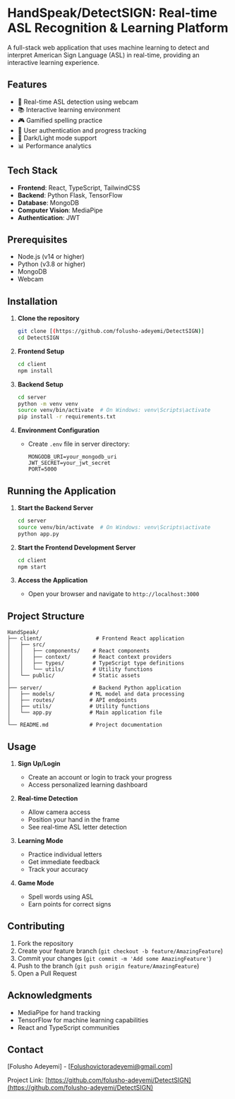 # HandSpeak/DetectSIGN: Real-time ASL Recognition & Learning Platform

A full-stack web application that uses machine learning to detect and interpret American Sign Language (ASL) in real-time, providing an interactive learning experience.

## Features

- 🎥 Real-time ASL detection using webcam
- 📚 Interactive learning environment
- 🎮 Gamified spelling practice
- 👤 User authentication and progress tracking
- 🌙 Dark/Light mode support
- 📊 Performance analytics

## Tech Stack

- **Frontend**: React, TypeScript, TailwindCSS
- **Backend**: Python Flask, TensorFlow
- **Database**: MongoDB
- **Computer Vision**: MediaPipe
- **Authentication**: JWT

## Prerequisites

- Node.js (v14 or higher)
- Python (v3.8 or higher)
- MongoDB
- Webcam

## Installation

1. **Clone the repository**
   ```bash
   git clone [(https://github.com/folusho-adeyemi/DetectSIGN)]
   cd DetectSIGN
   ```

2. **Frontend Setup**
   ```bash
   cd client
   npm install
   ```

3. **Backend Setup**
   ```bash
   cd server
   python -m venv venv
   source venv/bin/activate  # On Windows: venv\Scripts\activate
   pip install -r requirements.txt
   ```

4. **Environment Configuration**
   - Create `.env` file in server directory:
     ```
     MONGODB_URI=your_mongodb_uri
     JWT_SECRET=your_jwt_secret
     PORT=5000
     ```

## Running the Application

1. **Start the Backend Server**
   ```bash
   cd server
   source venv/bin/activate  # On Windows: venv\Scripts\activate
   python app.py
   ```

2. **Start the Frontend Development Server**
   ```bash
   cd client
   npm start
   ```

3. **Access the Application**
   - Open your browser and navigate to `http://localhost:3000`

## Project Structure

```
HandSpeak/
├── client/                 # Frontend React application
│   ├── src/
│   │   ├── components/    # React components
│   │   ├── context/       # React context providers
│   │   ├── types/         # TypeScript type definitions
│   │   └── utils/         # Utility functions
│   └── public/            # Static assets
│
├── server/                # Backend Python application
│   ├── models/           # ML model and data processing
│   ├── routes/           # API endpoints
│   ├── utils/            # Utility functions
│   └── app.py            # Main application file
│
└── README.md             # Project documentation
```

## Usage

1. **Sign Up/Login**
   - Create an account or login to track your progress
   - Access personalized learning dashboard

2. **Real-time Detection**
   - Allow camera access
   - Position your hand in the frame
   - See real-time ASL letter detection

3. **Learning Mode**
   - Practice individual letters
   - Get immediate feedback
   - Track your accuracy

4. **Game Mode**
   - Spell words using ASL
   - Earn points for correct signs

## Contributing

1. Fork the repository
2. Create your feature branch (`git checkout -b feature/AmazingFeature`)
3. Commit your changes (`git commit -m 'Add some AmazingFeature'`)
4. Push to the branch (`git push origin feature/AmazingFeature`)
5. Open a Pull Request


## Acknowledgments

- MediaPipe for hand tracking
- TensorFlow for machine learning capabilities
- React and TypeScript communities

## Contact

[Folusho Adeyemi] - [Folushovictoradeyemi@gmail.com]

Project Link: [https://github.com/folusho-adeyemi/DetectSIGN](https://github.com/folusho-adeyemi/DetectSIGN)
